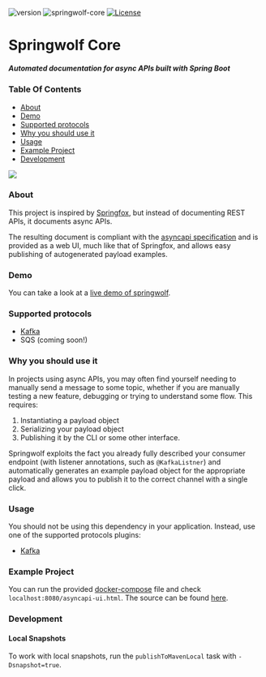 ![version](https://img.shields.io/github/v/release/stavshamir/springwolf)
![springwolf-core](https://github.com/stavshamir/springwolf/workflows/springwolf-core/badge.svg)
[![License](https://img.shields.io/badge/License-Apache%202.0-blue.svg)](https://opensource.org/licenses/Apache-2.0)

# Springwolf Core
##### Automated documentation for async APIs built with Spring Boot

### Table Of Contents
- [About](#about)
- [Demo](#demo)
- [Supported protocols](#supported-protocols)
- [Why you should use it](#why-you-should-use-it)
- [Usage](#usage)
- [Example Project](#example-project)
- [Development](#development)

![](screenshot.png)

### About
This project is inspired by [Springfox](https://github.com/springfox/springfox), but instead of documenting REST APIs,
it documents async APIs. 

The resulting document is compliant with the [asyncapi specification](https://www.asyncapi.com/) and is provided as a 
web UI, much like that of Springfox, and allows easy publishing of autogenerated payload examples.

### Demo
You can take a look at a [live demo of springwolf](https://springwolf.github.io/springwolf-ui/).

### Supported protocols
- [Kafka](https://github.com/springwolf/springwolf-kafka)
- SQS (coming soon!)

### Why you should use it
In projects using async APIs, you may often find yourself needing to manually send a message to some topic, whether if you
are manually testing a new feature, debugging or trying to understand some flow. This requires:
1. Instantiating a payload object
2. Serializing your payload object 
3. Publishing it by the CLI or some other interface. 

Springwolf exploits the fact you already fully described your consumer endpoint (with listener annotations, such as 
```@KafkaListner```) and automatically generates an example payload object for the appropriate payload and allows you 
to publish it to the correct channel with a single click.

### Usage
You should not be using this dependency in your application. Instead, use one of the supported protocols plugins:
- [Kafka](https://github.com/springwolf/springwolf-kafka)


### Example Project
You can run the provided [docker-compose](./docker-compose.yml) file and check `localhost:8080/asyncapi-ui.html`.
The source can be found [here](https://github.com/springwolf/springwolf-kafka/tree/master/springwolf-kafka-example).


### Development
#### Local Snapshots
To work with local snapshots, run the `publishToMavenLocal` task with `-Dsnapshot=true`.